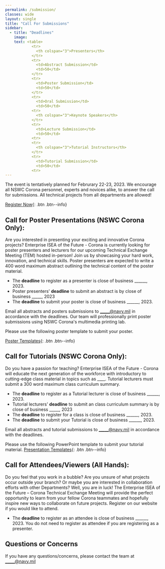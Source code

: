 ```yaml
---
permalink: /submission/
classes: wide
layout: single
title: "Call For Submissions"
sidebar:
  - title: "Deadlines"
    image: 
    text: <table> 
            <tr>
              <th colspan="3">Presenters</th>
            </tr>
            <tr>
              <td>Abstract Submission</td>
              <td>50</td>
            </tr>
            <tr>
              <td>Poster Submission</td>
              <td>50</td>
            </tr>
            <tr>
              <td>Oral Submission</td>
              <td>50</td>
            <tr>
              <th colspan="3">Keynote Speakers</th>
            </tr>
            <tr>
              <td>Lecture Submission</td>
              <td>50</td>
            <tr>
            <tr>
              <th colspan="3">Tutorial Instructors</th>
            </tr>
            <tr>
              <td>Tutorial Submission</td>
              <td>50</td>
            <tr>
---
```

The event is tentatively planned for Februrary 22-23, 2023. We encourage all NSWC Corona personnel, experts and novices alike, to answer the call for submissions. All technical projects from all departments are allowed! 
              
[Register Now](https://www.corona-tem.com/registration/){: .btn .btn--info}              
       
## Call for Poster Presentations (NSWC Corona Only):
Are you interested in presenting your exciting and innovative Corona projects?  Enterprise ISEA of the Future - Corona is currently looking for poster presenters and lecturers for our upcoming Technical Exchange Meeting (TEM) hosted in-person! Join us by showcasing your hard work, innovation, and technical skills. Poster presenters are expected to write a 400 word maximum abstract outlining the technical content of the poster material.
* The **deadline** to register as a presenter is close of business ______, 2023. 
* Poster presenters' **deadline** to submit an abstract is by close of business _____, 2023
* The **deadline** to submit your poster is close of business ______, 2023.
              
Email all abstracts and posters submissions to _____@navy.mil in accordance with the deadlines. Our team will professionally print poster submissions using NSWC Corona's multimedia printing lab. 
              
Please use the following poster template to submit your poster.
                          
[Poster Templates](https://www.corona-tem.com/templates/){: .btn .btn--info}
## Call for Tutorials (NSWC Corona Only):
Do you have a passion for teaching? Enterprise ISEA of the Future - Corona will educate the next generation of the workforce with introductory to cutting-edge class material in topics such as ____. Tutorial lecturers must submit a 300 word maximum class curriculum summary.
* The **deadline** to register as a Tutorial lecturer is close of business ______, 2023. 
* Tutorial lecturers' **deadline** to submit an class curriculum summary is by close of business _____, 2023
* The **deadline** to register for a class is close of business ______, 2023.        
* The **deadline** to submit your Tutorial is close of business ______, 2023.  
              
Email all abstracts and tutorial submissions to _____@navy.mil in accordance with the deadlines. 
        
Please use the following PowerPoint template to submit your tutorial material.
[Presentation Templates](https://www.corona-tem.com/templates/){: .btn .btn--info}

## Call for Attendees/Viewers (All Hands):
Do you feel that you work in a bubble? Are you unsure of what projects occur outside your branch? Or maybe you are interested in collaboration efforts with other Departments? Well, you are in luck! The Enterprise ISEA of the Future – Corona Technical Exchange Meeting will provide the perfect opportunity to learn from your fellow Corona teammates and hopefully inspire new ways to collaborate on future projects. Register on our website if you would like to attend. 
* The **deadline** to register as an attendee is close of business ______, 2023. You do not need to register as attendee if you are registering as a presenter.
              
## Questions or Concerns
If you have any questions/concerns, please contact the team at _____@navy.mil
